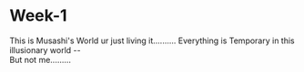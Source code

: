 # Week-1 
This is Musashi's World ur just living it..........
               Everything is Temporary in this illusionary world --        
                                             But not me.........